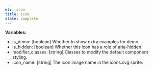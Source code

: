 ```yaml
---
el: .icon
title: Icon
state: complete
---
```


__Variables:__
* is_demo: [boolean] Whether to show extra examples for demo.
* is_hidden: [boolean] Whether this icon has a role of aria-hidden.
* modifier_classes: [string] Classes to modify the default component styling.
* icon_name: [string] The icon image name in the icons.svg sprite.
